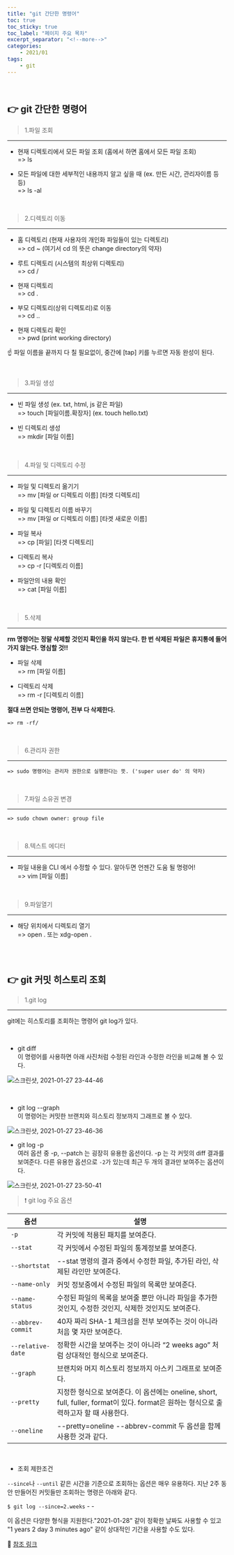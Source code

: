```yaml
---
title: "git 간단한 명령어"
toc: true
toc_sticky: true
toc_label: "페이지 주요 목차"
excerpt_separator: "<!--more-->"
categories:
    - 2021/01
tags:
    - git
---
```


<br/>

## :point_right: git 간단한 명령어

> 1.파일 조회
---

-   현재 디렉토리에서 모든 파일 조회 (홈에서 하면 홈에서 모든 파일 조회)<br/>
    => ls

-   모든 파일에 대한 세부적인 내용까지 알고 싶을 때 (ex. 만든 시간, 관리자이름 등등)<br/>
    => ls -al

<br/>

> 2.디렉토리 이동
---

-   홈 디렉토리 (현재 사용자의 개인화 파일들이 있는 디렉토리)<br/>
    => cd ~ (여기서 cd 의 뜻은 change directory의 약자)

-   루트 디렉토리 (시스템의 최상위 디렉토리)<br/>
    => cd /

-   현재 디렉토리<br/>
    => cd .

-   부모 디렉토리(상위 디렉토리)로 이동<br/>
    => cd ..

-   현재 디렉토리 확인<br/>
    => pwd (print working directory)

:point_up: 파일 이름을 끝까지 다 칠 필요없이, 중간에 [tap] 키를 누르면 자동 완성이 된다.

<br/>

> 3.파일 생성
---

-   빈 파일 생성 (ex. txt, html, js 같은 파일)<br/>
    => touch [파일이름.확장자] (ex. touch hello.txt)

-   빈 디렉토리 생성<br/>
    => mkdir [파일 이름]

<br/>

> 4.파일 및 디렉토리 수정
---

-   파일 및 디렉토리 옮기기<br/>
    => mv [파일 or 디렉토리 이름] [타겟 디렉토리]

-   파일 및 디렉토리 이름 바꾸기<br/>
    => mv [파일 or 디렉토리 이름] [타겟 새로운 이름]

-   파일 복사<br/>
    => cp [파일] [타겟 디렉토리]

-   디렉토리 복사<br/>
    => cp -r [디렉토리 이름]

-   파일안의 내용 확인<br/>
    => cat [파일 이름]

<br/>

> 5.삭제
---

**rm 명령어는 정말 삭제할 것인지 확인을 하지 않는다. 한 번 삭제된 파일은 휴지통에 들어가지 않는다. 명심할 것!!**

-   파일 삭제<br/>
    => rm [파일 이름]

-   디렉토리 삭제<br/>
    => rm -r [디렉토리 이름]

**절대 쓰면 안되는 명령어, 전부 다 삭제한다.**<br/>

    => rm -rf/

<br/>

> 6.관리자 권한
---

    => sudo 명령어는 관리자 권한으로 실행한다는 뜻. ('super user do' 의 약자)

<br/>

> 7.파일 소유권 변경
---

    => sudo chown owner: group file

<br/>

> 8.텍스트 에디터
---

-   파일 내용을 CLI 에서 수정할 수 있다. 알아두면 언젠간 도움 될 명령어!<br/>
    => vim [파일 이름]

<br/>

> 9.파일열기
---

-   해당 위치에서 디렉토리 열기<br/>
    => open . 또는 xdg-open .

<br/>
<br/>

## :point_right: git 커밋 히스토리 조회

> 1.git log
---

git에는 히스토리를 조회하는 명령어 git log가 있다.

<br/>

-   git diff<br/>
    이 명령어를 사용하면 아래 사진처럼 수정된 라인과 수정한 라인을 비교해 볼 수 있다.

![스크린샷, 2021-01-27 23-44-46](https://user-images.githubusercontent.com/75570915/106015077-74f4e480-6101-11eb-8822-b20ffd2d7392.png)

<br/>

-   git log --graph<br/>
    이 명령어는 커밋한 브랜치와 히스토리 정보까지 그래프로 볼 수 있다.

![스크린샷, 2021-01-27 23-46-36](https://user-images.githubusercontent.com/75570915/106015138-84742d80-6101-11eb-9398-4adb8f45a92b.png)

-   git log -p<br/>
    여러 옵션 중 -p, --patch 는 굉장히 유용한 옵션이다. -p 는 각 커밋의 diff 결과를 보여준다. 다른 유용한 옵션으로 `-2`가 있는데 최근 두 개의 결과만 보여주는 옵션이다.

![스크린샷, 2021-01-27 23-50-41](https://user-images.githubusercontent.com/75570915/106015149-863df100-6101-11eb-9788-621871ea4098.png)

> :exclamation: git log 주요 옵션

| 옵션              | 설명                                                                                                                                   |
| ----------------- | -------------------------------------------------------------------------------------------------------------------------------------- |
| `-p`              | 각 커밋에 적용된 패치를 보여준다.                                                                                                      |
| `--stat`          | 각 커밋에서 수정된 파일의 통계정보를 보여준다.                                                                                         |
| `--shortstat`     | --stat 명령의 결과 중에서 수정한 파일, 추가된 라인, 삭제된 라인만 보여준다.                                                            |
| `--name-only`     | 커밋 정보중에서 수정된 파일의 목록만 보여준다.                                                                                         |
| `--name-status`   | 수정된 파일의 목록을 보여줄 뿐만 아니라 파일을 추가한 것인지, 수정한 것인지, 삭제한 것인지도 보여준다.                                 |
| `--abbrev-commit` | 40자 짜리 SHA-1 체크섬을 전부 보여주는 것이 아니라 처음 몇 자만 보여준다.                                                              |
| `--relative-date` | 정확한 시간을 보여주는 것이 아니라 “2 weeks ago” 처럼 상대적인 형식으로 보여준다.                                                      |
| `--graph`         | 브랜치와 머지 히스토리 정보까지 아스키 그래프로 보여준다.                                                                              |
| `--pretty`        | 지정한 형식으로 보여준다. 이 옵션에는 oneline, short, full, fuller, format이 있다. format은 원하는 형식으로 출력하고자 할 때 사용한다. |
| `--oneline`       | --pretty=oneline --abbrev-commit 두 옵션을 함께 사용한 것과 같다.                                                                      |

<br/>

-   조회 제한조건

`--since`나 `--until` 같은 시간을 기준으로 조회하는 옵션은 매우 유용하다. 지난 2주 동안 만들어진 커밋들만 조회하는 명령은 아래와 같다.

`$ git log --since=2.weeks` - -

이 옵션은 다양한 형식을 지원한다."2021-01-28" 같이 정확한 날짜도 사용할 수 있고 "1 years 2 day 3 minutes ago" 같이 상대적인 기간을 사용할 수도 있다.

:pray: [참조 링크]

[참조 링크]: https://git-scm.com/book/ko/v2/Git%EC%9D%98-%EA%B8%B0%EC%B4%88-%EC%BB%A4%EB%B0%8B-%ED%9E%88%EC%8A%A4%ED%86%A0%EB%A6%AC-%EC%A1%B0%ED%9A%8C%ED%95%98%EA%B8%B0 "git 커밋 히스토리 조회하기!"
